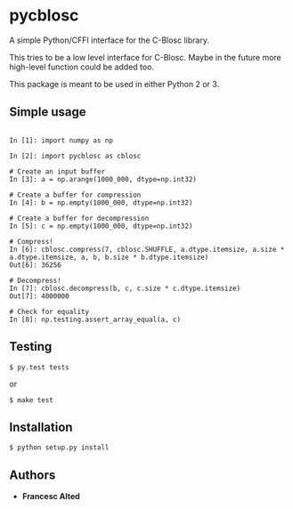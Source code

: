 # pycblosc

A simple Python/CFFI interface for the C-Blosc library.

This tries to be a low level interface for C-Blosc.  Maybe in the future more high-level function could be added too.

This package is meant to be used in either Python 2 or 3.

## Simple usage

```

In [1]: import numpy as np

In [2]: import pycblosc as cblosc

# Create an input buffer
In [3]: a = np.arange(1000_000, dtype=np.int32)

# Create a buffer for compression
In [4]: b = np.empty(1000_000, dtype=np.int32)

# Create a buffer for decompression
In [5]: c = np.empty(1000_000, dtype=np.int32)

# Compress!
In [6]: cblosc.compress(7, cblosc.SHUFFLE, a.dtype.itemsize, a.size * a.dtype.itemsize, a, b, b.size * b.dtype.itemsize)
Out[6]: 36256

# Decompress!
In [7]: cblosc.decompress(b, c, c.size * c.dtype.itemsize)
Out[7]: 4000000

# Check for equality
In [8]: np.testing.assert_array_equal(a, c)

```

## Testing

```
$ py.test tests
```

or

```
$ make test
```

## Installation

```
$ python setup.py install
```


## Authors

* **Francesc Alted**
